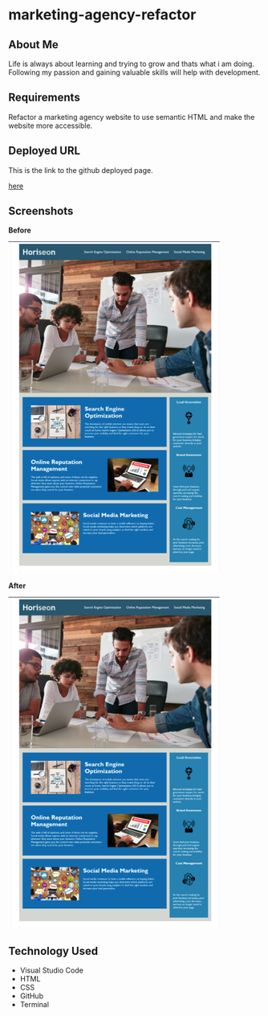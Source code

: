 # marketing-agency-refactor

## About Me

Life is always about learning and trying to grow and thats what i am doing. Following my passion and gaining valuable skills will help with development.

## Requirements

Refactor a marketing agency website to use semantic HTML and make the website more accessible.

## Deployed URL

This is the link to the github deployed page.

[here](https://aosman0.github.io/marketing-agency-refactor/)

## Screenshots

**Before**

![screenshot](./assets/images/screenshot/screenshot.png)

**After**

![screenshot-after](./assets/images/screenshot/screenshot.png)

## Technology Used

- Visual Studio Code
- HTML
- CSS
- GitHub
- Terminal
